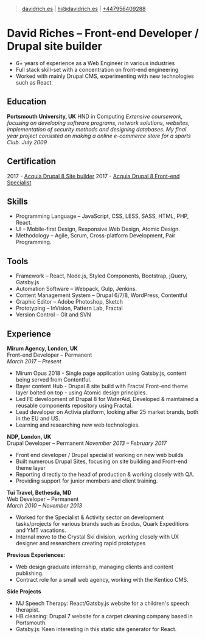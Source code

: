 > [davidrich.es](https://davidrich.es) |
[hi@davidrich.es](mailto:hi@davidrich.es) |
[+447956409288](tel:+447956409288)

# David Riches &ndash; Front-end Developer / Drupal site builder
- 6+ years of experience as a Web Engineer in various industries
- Full stack skill-set with a concentration on front-end engineering
- Worked with mainly Drupal CMS, experimenting with new technologies such as React.

## Education
**Portsmouth University, UK**
HND in Computing
*Extensive coursework, focusing on developing software programs, network solutions, websites, implementation of security methods and designing databases.*
*My final year project consisted on making a online e-commerce store for a sports Club.*
*July 2009*  

## Certification
2017 - [Acquia Drupal 8 Site builder](https://certification.acquia.com/registry?fname=David&lname=Riches&city=&state=&country=&org=&exam=All)
2017 - [Acquia Drupal 8 Front-end Specialist](https://certification.acquia.com/registry?fname=David&lname=Riches&city=&state=&country=&org=&exam=All)

## Skills
- Programming Language &ndash; JavaScript, CSS, LESS, SASS, HTML, PHP, React.
- UI &ndash; Mobile-first Design, Responsive Web Design, Atomic Design.
- Methodology &ndash; Agile, Scrum, Cross-platform Development, Pair Programming.

## Tools
- Framework &ndash; React, Node.js, Styled Components, Bootstrap, jQuery, Gatsby.js
- Automation Software &ndash; Webpack, Gulp, Jenkins.
- Content Management System &ndash; Drupal 6/7/8, WordPress, Contentful
- Graphic Editor &ndash; Adobe Photoshop, Sketch
- Prototyping &ndash; InVision, Pattern Lab, Fractal
- Version Control &ndash; Git and SVN

## Experience
**Mirum Agency, London, UK**  
Front-end Developer &ndash; Permanent   
*March 2017 &ndash; Present*  
- Mirum Opus 2018 - Single page application using Gatsby.js, content being served from Contentful.
- Bayer content Hub - Drupal 8 site build with Fractal Front-end theme layer bolted on top - using Atomic design principles.
- Led FE development of Drupal 8 for WaterAid, Developed & maintained a reusable components repository using Fractal.
- Lead developer on Activia platform, looking after 25 market brands, both in the EU and US.
- Learning and researching new web technologies.

**NDP, London, UK**  
Drupal Developer &ndash; Permanent
*November 2013 &ndash; February 2017*  
- Front end developer / Drupal specialist working on new web builds
- Built numerous Drupal Sites, focusing on site building and Front-end theme layer
- Reporting directly to the head of production & working closely with QA.
- Providing support for junior members and client training.

**Tui Travel, Bethesda, MD**  
Web Developer &ndash; Permanent  
*March 2010 &ndash; November 2013*  
- Worked for the Specialist & Activity sector on development tasks/projects for various brands such as Exodus, Quark Expeditions and YMT vacations.
- Internal move to the Crystal Ski division, working closely with UX designer and researchers creating rapid prototypes

**Previous Experiences:**
- Web design graduate internship, managing clients and content publishing.
- Contract role for a small web agency, working with the Kentico CMS.

**Side Projects**
- MJ Speech Therapy: React/Gatsby.js website for a children's speech therapist.
- HB cleaning: Drupal 7 website for a carpet cleaning company based in Portsmouth.
- Gatsby.js: Keen interesting in this static site generator for React.
